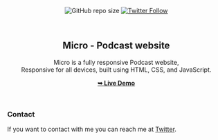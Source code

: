 <div align="center">
  
  ![GitHub repo size](https://img.shields.io/github/repo-size/Shaad-Imran/Micro)
  [![Twitter Follow](https://img.shields.io/twitter/follow/codewithsadee?style=social)](https://twitter.com/intent/follow?screen_name=WackyGhost)

  <br />

  <h2 align="center">Micro - Podcast website</h2>

Micro is a fully responsive Podcast website, <br />Responsive for all devices, built using HTML, CSS, and JavaScript.

<a href="https://shaad-imran.github.io/Micro/"><strong>➥ Live Demo</strong></a>

</div>

<br />

### Contact

If you want to contact with me you can reach me at [Twitter](https://twitter.com/WackyGhost).
